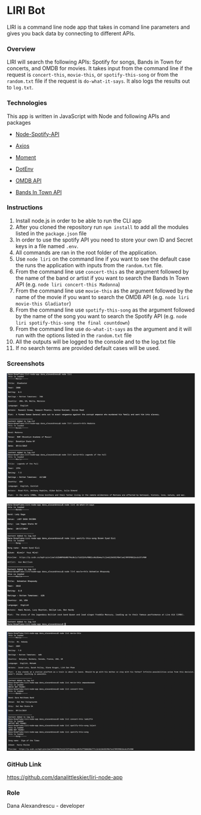# LIRI Bot

LIRI is a command line node app that takes in comand line parameters and gives you back data by connecting to different APIs.

### Overview

LIRI will search the following APIs: Spotify for songs, Bands in Town for concerts, and OMDB for movies.
It takes input from the command line if the request is `concert-this`, `movie-this`, or `spotify-this-song` or from the `random.txt` file if the request is `do-what-it-says`.
It also logs the results out to `log.txt`.

### Technologies

This app is written in JavaScript with Node and following APIs and packages

* [Node-Spotify-API](https://www.npmjs.com/package/node-spotify-api)

* [Axios](https://www.npmjs.com/package/axios)

* [Moment](https://www.npmjs.com/package/moment)

* [DotEnv](https://www.npmjs.com/package/dotenv)

* [OMDB API](http://www.omdbapi.com) 

* [Bands In Town API](http://www.artists.bandsintown.com/bandsintown-api)

### Instructions

1. Install node.js in order to be able to run the CLI app
2. After you cloned the repository run `npm install` to add all the modules listed in the `package.json` file
4. In order to use the spotify API you need to store your own ID and Secret keys in a file named `.env`.
5. All commands are ran in the root folder of the application.
5. Use `node liri` on the command line if you want to see the default case the runs the application with inputs from the `random.txt` file.
6. From the command line use `concert-this` as the argument followed by the name of the band or artist if you want to search the Bands In Town API (e.g. `node liri concert-this Madonna`) 
7. From the command line use `movie-this` as the argument followed by the name of the movie if you want to search the OMDB API (e.g. `node liri movie-this Gladiator`)
8. From the command line use `spotify-this-song` as the argument followed by the name of the song you want to search the Spotify API (e.g. `node liri spotify-this-song the final countdown`)
9. From the command line use `do-what-it-says` as the argument and it will run with the options listed in the `random.txt` file
10. All the outputs will be logged to the console and to the log.txt file
11. If no search terms are provided default cases will be used.

### Screenshots

![Screenshot](images/LiriBot_ScreenShot1.png)

![Screenshot](images/LiriBot_ScreenShot2.png)

![Screenshot](images/LiriBot_ScreenShot3.png)


### GitHub Link

https://github.com/danalittleskier/liri-node-app

### Role

Dana Alexandrescu - developer